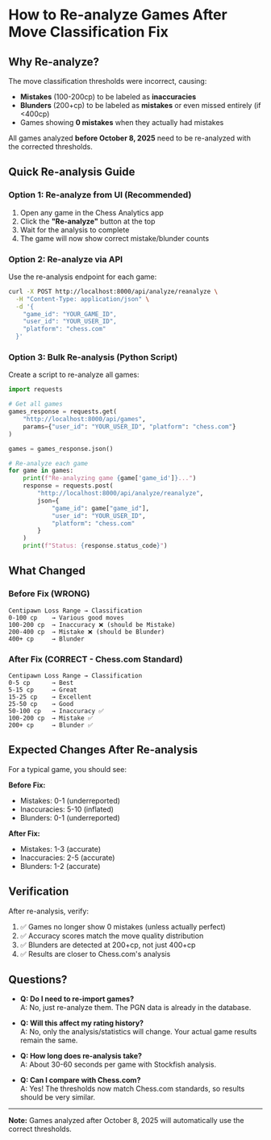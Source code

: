 # How to Re-analyze Games After Move Classification Fix

## Why Re-analyze?

The move classification thresholds were incorrect, causing:
- **Mistakes** (100-200cp) to be labeled as **inaccuracies**
- **Blunders** (200+cp) to be labeled as **mistakes** or even missed entirely (if <400cp)
- Games showing **0 mistakes** when they actually had mistakes

All games analyzed **before October 8, 2025** need to be re-analyzed with the corrected thresholds.

## Quick Re-analysis Guide

### Option 1: Re-analyze from UI (Recommended)

1. Open any game in the Chess Analytics app
2. Click the **"Re-analyze"** button at the top
3. Wait for the analysis to complete
4. The game will now show correct mistake/blunder counts

### Option 2: Re-analyze via API

Use the re-analysis endpoint for each game:

```bash
curl -X POST http://localhost:8000/api/analyze/reanalyze \
  -H "Content-Type: application/json" \
  -d '{
    "game_id": "YOUR_GAME_ID",
    "user_id": "YOUR_USER_ID",
    "platform": "chess.com"
  }'
```

### Option 3: Bulk Re-analysis (Python Script)

Create a script to re-analyze all games:

```python
import requests

# Get all games
games_response = requests.get(
    "http://localhost:8000/api/games",
    params={"user_id": "YOUR_USER_ID", "platform": "chess.com"}
)

games = games_response.json()

# Re-analyze each game
for game in games:
    print(f"Re-analyzing game {game['game_id']}...")
    response = requests.post(
        "http://localhost:8000/api/analyze/reanalyze",
        json={
            "game_id": game["game_id"],
            "user_id": "YOUR_USER_ID",
            "platform": "chess.com"
        }
    )
    print(f"Status: {response.status_code}")
```

## What Changed

### Before Fix (WRONG)
```
Centipawn Loss Range → Classification
0-100 cp    → Various good moves
100-200 cp  → Inaccuracy ❌ (should be Mistake)
200-400 cp  → Mistake ❌ (should be Blunder)
400+ cp     → Blunder
```

### After Fix (CORRECT - Chess.com Standard)
```
Centipawn Loss Range → Classification
0-5 cp      → Best
5-15 cp     → Great
15-25 cp    → Excellent
25-50 cp    → Good
50-100 cp   → Inaccuracy ✅
100-200 cp  → Mistake ✅
200+ cp     → Blunder ✅
```

## Expected Changes After Re-analysis

For a typical game, you should see:

**Before Fix:**
- Mistakes: 0-1 (underreported)
- Inaccuracies: 5-10 (inflated)
- Blunders: 0-1 (underreported)

**After Fix:**
- Mistakes: 1-3 (accurate)
- Inaccuracies: 2-5 (accurate)
- Blunders: 1-2 (accurate)

## Verification

After re-analysis, verify:

1. ✅ Games no longer show 0 mistakes (unless actually perfect)
2. ✅ Accuracy scores match the move quality distribution
3. ✅ Blunders are detected at 200+cp, not just 400+cp
4. ✅ Results are closer to Chess.com's analysis

## Questions?

- **Q: Do I need to re-import games?**  
  A: No, just re-analyze them. The PGN data is already in the database.

- **Q: Will this affect my rating history?**  
  A: No, only the analysis/statistics will change. Your actual game results remain the same.

- **Q: How long does re-analysis take?**  
  A: About 30-60 seconds per game with Stockfish analysis.

- **Q: Can I compare with Chess.com?**  
  A: Yes! The thresholds now match Chess.com standards, so results should be very similar.

---

**Note:** Games analyzed after October 8, 2025 will automatically use the correct thresholds.

